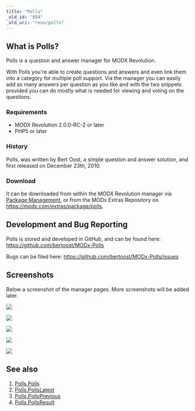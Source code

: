 ```yaml
---
title: "Polls"
_old_id: "694"
_old_uri: "revo/polls"
---
```


## What is Polls?

Polls is a question and answer manager for MODX Revolution.

With Polls you're able to create questions and answers and even link them into a category for multiple poll support. Via the manager you can easily add as many answers per question as you like and with the two snippets provided you can do mostly what is needed for viewing and voting on the questions.

### Requirements

- MODX Revolution 2.0.0-RC-2 or later
- PHP5 or later

### History

Polls, was written by Bert Oost, a simple question and answer solution, and first released on December 23th, 2010.

### Download

It can be downloaded from within the MODX Revolution manager via [Package Management](developing-in-modx/advanced-development/package-management "Package Management"), or from the MODx Extras Repository on <https://modx.com/extras/package/polls>.

## Development and Bug Reporting

Polls is stored and developed in GitHub, and can be found here: <https://github.com/bertoost/MODx-Polls>

Bugs can be filed here: <https://github.com/bertoost/MODx-Polls/issues>

## Screenshots

Below a screenshot of the manager pages. More screenshots will be added later.

![](polls-screenshot1.jpg)

![](polls-screenshot2.jpg)

![](polls-screenshot3.jpg)

![](polls-screenshot4.jpg)

![](polls-screenshot5.jpg)

## See also

1. [Polls.Polls](extras/polls/polls.polls)
2. [Polls.PollsLatest](extras/polls/polls.pollslatest)
3. [Polls.PollsPrevious](extras/polls/polls.pollsprevious)
4. [Polls.PollsResult](extras/polls/polls.pollsresult)
